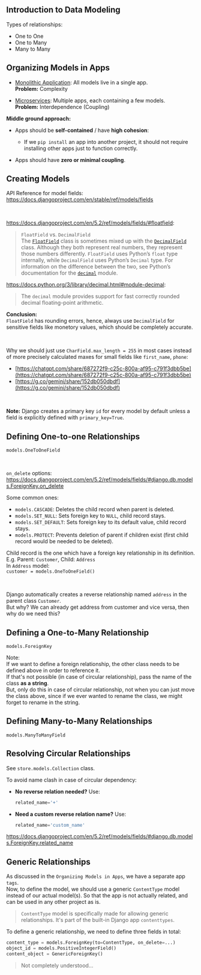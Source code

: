 ## Introduction to Data Modeling

Types of relationships:

- One to One
- One to Many
- Many to Many

## Organizing Models in Apps

- [Monolithic Application](https://en.wikipedia.org/wiki/Monolithic_application): All models live in a single app.  
  **Problem:** Complexity

- [Microservices](https://en.wikipedia.org/wiki/Microservices): Multiple apps, each containing a few models.  
  **Problem:** Interdependence (Coupling)

**Middle ground approach:**

- Apps should be **self-contained** / have **high cohesion**:

  - If we `pip install` an app into another project, it should not require installing other apps just to function correctly.

- Apps should have **zero or minimal coupling**.

## Creating Models

API Reference for model fields: https://docs.djangoproject.com/en/stable/ref/models/fields

<br>

https://docs.djangoproject.com/en/5.2/ref/models/fields/#floatfield:

> `FloatField` vs. `DecimalField`  
> The [`FloatField`](https://docs.djangoproject.com/en/5.2/ref/models/fields/#floatfield) class is sometimes mixed up with the [`DecimalField`](https://docs.djangoproject.com/en/5.2/ref/models/fields/#decimalfield) class. Although they both represent real numbers, they represent those numbers differently. `FloatField` uses Python’s `float` type internally, while `DecimalField` uses Python’s `Decimal` type. For information on the difference between the two, see Python’s documentation for the [`decimal`](https://docs.python.org/3/library/decimal.html#module-decimal) module.

https://docs.python.org/3/library/decimal.html#module-decimal:

> The `decimal` module provides support for fast correctly rounded decimal floating-point arithmetic.

**Conclusion:**  
`FloatField` has rounding errors, hence, always use `DecimalField` for sensitive fields like monetory values, which should be completely accurate.

<br>

Why we should just use `CharField.max_length = 255` in most cases instead of more precisely calculated maxes for small fields like `first_name`, `phone`:

- [https://chatgpt.com/share/687272f9-c25c-800a-af95-c791f3dbb5be](https://chatgpt.com/share/687272f9-c25c-800a-af95-c791f3dbb5be)
- [https://g.co/gemini/share/152db050dbdf](https://g.co/gemini/share/152db050dbdf)

<br>

**Note:**
Django creates a primary key `id` for every model by default unless a field is explicitly defined with `primary_key=True`.

## Defining One-to-one Relationships

`models.OneToOneField`

<br>

`on_delete` options: https://docs.djangoproject.com/en/5.2/ref/models/fields/#django.db.models.ForeignKey.on_delete

Some common ones:

- `models.CASCADE`: Deletes the child record when parent is deleted.
- `models.SET_NULL`: Sets foreign key to `NULL`, child record stays.
- `models.SET_DEFAULT`: Sets foreign key to its default value, child record stays.
- `models.PROTECT`: Prevents deletion of parent if children exist (first child record would be needed to be deleted).

Child record is the one which have a foreign key relationship in its definition.  
E.g. Parent: `Customer`, Child: `Address`  
In `Address` model:  
`customer = models.OneToOneField()`

<br>

Django automatically creates a reverse relationship named `address` in the parent class `Customer`.  
But why? We can already get address from customer and vice versa, then why do we need this?

## Defining a One-to-Many Relationship

`models.ForeignKey`

Note:  
If we want to define a foreign relationship, the other class needs to be defined above in order to reference it.  
If that's not possible (in case of circular relationship), pass the name of the class **as a string**.  
But, only do this in case of circular relationship, not when you can just move the class above, since if we ever wanted to rename the class, we might forget to rename in the string.

## Defining Many-to-Many Relationships

`models.ManyToManyField`

## Resolving Circular Relationships

See `store.models.Collection` class.

To avoid name clash in case of circular dependency:

- **No reverse relation needed?**
  Use:

  ```py
  related_name='+'
  ```

- **Need a custom reverse relation name?**
  Use:

  ```py
  related_name='custom_name'
  ```

https://docs.djangoproject.com/en/5.2/ref/models/fields/#django.db.models.ForeignKey.related_name

## Generic Relationships

As discussed in the `Organizing Models in Apps`, we have a separate app `tags`.  
Now, to define the model, we should use a generic `ContentType` model instead of our actual model(s). So that the app is not actually related, and can be used in any other project as is.

> `ContentType` model is specifically made for allowing generic relationships. It's part of the built-in Django app `contenttypes`.

To define a generic relationship, we need to define three fields in total:

```py
content_type = models.ForeignKey(to=ContentType, on_delete=...)
object_id = models.PositiveIntegerField()
content_object = GenericForeignKey()
```

> Not completely understood...
